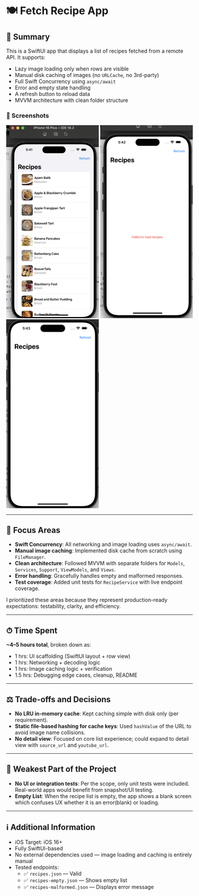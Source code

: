 # 🍽️ Fetch Recipe App

## 📸 Summary

This is a SwiftUI app that displays a list of recipes fetched from a remote API. It supports:
- Lazy image loading only when rows are visible
- Manual disk caching of images (no `URLCache`, no 3rd-party)
- Full Swift Concurrency using `async/await`
- Error and empty state handling
- A refresh button to reload data
- MVVM architecture with clean folder structure

<h3>📸 Screenshots</h3>

<p align="left">
  <img src="screenshots/list.png" width="250" />
  <img src="screenshots/malformed.png" width="250" />
  <img src="screenshots/empty.png" width="250" />
</p>



---

## 🎯 Focus Areas

- **Swift Concurrency**: All networking and image loading uses `async/await`.
- **Manual image caching**: Implemented disk cache from scratch using `FileManager`.
- **Clean architecture**: Followed MVVM with separate folders for `Models`, `Services`, `Support`, `ViewModels`, and `Views`.
- **Error handling**: Gracefully handles empty and malformed responses.
- **Test coverage**: Added unit tests for `RecipeService` with live endpoint coverage.

I prioritized these areas because they represent production-ready expectations: testability, clarity, and efficiency.

---

## ⏱ Time Spent

**~4–5 hours total**, broken down as:
- 1 hrs: UI scaffolding (SwiftUI layout + row view)
- 1 hrs: Networking + decoding logic
- 1 hrs: Image caching logic + verification
- 1.5 hrs: Debugging edge cases, cleanup, README

---

## ⚖️ Trade-offs and Decisions

- **No LRU in-memory cache**: Kept caching simple with disk only (per requirement).
- **Static file-based hashing for cache keys**: Used `hashValue` of the URL to avoid image name collisions.
- **No detail view**: Focused on core list experience; could expand to detail view with `source_url` and `youtube_url`.

---

## 🧱 Weakest Part of the Project

- **No UI or integration tests**: Per the scope, only unit tests were included. Real-world apps would benefit from snapshot/UI testing.
- **Empty List**: When the recipe list is empty, the app shows a blank screen which confuses UX whether it is an error(blank) or loading.

---

## ℹ️ Additional Information

- iOS Target: iOS 16+
- Fully SwiftUI-based
- No external dependencies used — image loading and caching is entirely manual
- Tested endpoints:
  - ✅ `recipes.json` — Valid
  - ✅ `recipes-empty.json` — Shows empty list
  - ✅ `recipes-malformed.json` — Displays error message
